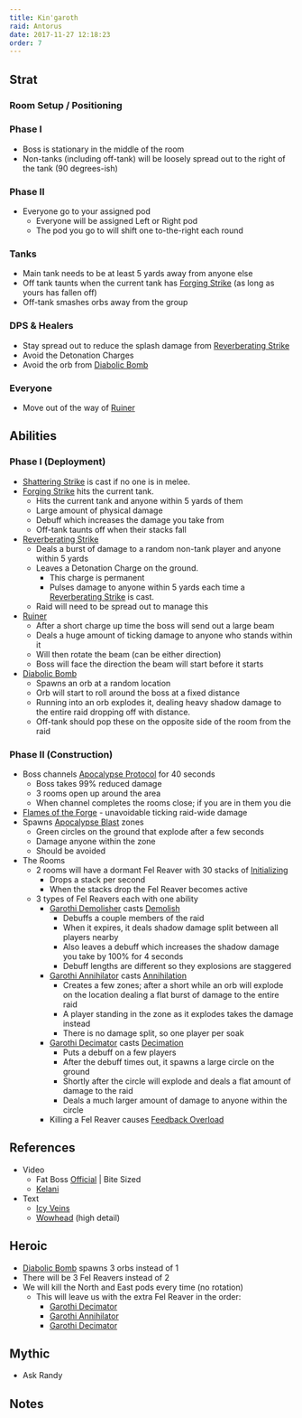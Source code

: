 ```yaml
---
title: Kin'garoth
raid: Antorus
date: 2017-11-27 12:18:23
order: 7
---
```


## Strat
### Room Setup / Positioning
### Phase I
- Boss is stationary in the middle of the room
- Non-tanks (including off-tank) will be loosely spread out to the right of the tank (90 degrees-ish) 

### Phase II
- Everyone go to your assigned pod
  - Everyone will be assigned Left or Right pod
  - The pod you go to will shift one to-the-right each round

### Tanks
- Main tank needs to be at least 5 yards away from anyone else
- Off tank taunts when the current tank has [Forging Strike](http://www.wowhead.com/spell=254919) (as long as yours has fallen off)
- Off-tank smashes orbs away from the group

### DPS & Healers
- Stay spread out to reduce the splash damage from [Reverberating Strike](http://www.wowhead.com/spell=254926) 
- Avoid the Detonation Charges
- Avoid the orb from [Diabolic Bomb](http://www.wowhead.com/spell=246779)

### Everyone
- Move out of the way of [Ruiner](http://www.wowhead.com/spell=246840)

## Abilities
### Phase I (Deployment)
  - [Shattering Strike](http://www.wowhead.com/spell=248375) is cast if no one is in melee.
  - [Forging Strike](http://www.wowhead.com/spell=254919) hits the current tank.
    - Hits the current tank and anyone within 5 yards of them
    - Large amount of physical damage
    - Debuff which increases the damage you take from
    - Off-tank taunts off when their stacks fall
  - [Reverberating Strike](http://www.wowhead.com/spell=254926) 
    - Deals a burst of damage to a random non-tank player and anyone within 5 yards
    - Leaves a Detonation Charge on the ground.
      - This charge is permanent
      - Pulses damage to anyone within 5 yards each time a [Reverberating Strike](http://www.wowhead.com/spell=254926) is cast.
    - Raid will need to be spread out to manage this
  - [Ruiner](http://www.wowhead.com/spell=246840)
    - After a short charge up time the boss will send out a large beam
    - Deals a huge amount of ticking damage to anyone who stands within it 
    - Will then rotate the beam (can be either direction)
    - Boss will face the direction the beam will start before it starts
  - [Diabolic Bomb](http://www.wowhead.com/spell=246779)
    - Spawns an orb at a random location
    - Orb will start to roll around the boss at a fixed distance
    - Running into an orb explodes it, dealing heavy shadow damage to the entire raid dropping off with distance.
    - Off-tank should pop these on the opposite side of the room from the raid

### Phase II (Construction)
- Boss channels [Apocalypse Protocol](http://www.wowhead.com/spell=246516) for 40 seconds
  - Boss takes 99% reduced damage
  - 3 rooms open up around the area
  - When channel completes the rooms close; if you are in them you die
- [Flames of the Forge](http://www.wowhead.com/spell=246646) - unavoidable ticking raid-wide damage
- Spawns [Apocalypse Blast](http://www.wowhead.com/spell=246634) zones
  - Green circles on the ground that explode after a few seconds
  - Damage anyone within the zone
  - Should be avoided  
- The Rooms
  - 2 rooms will have a dormant Fel Reaver with 30 stacks of [Initializing](http://www.wowhead.com/spell=246504)
    - Drops a stack per second
    - When the stacks drop the Fel Reaver becomes active
  - 3 types of Fel Reavers each with one ability
    - [Garothi Demolisher](http://www.wowhead.com/npc=127235) casts [Demolish](http://www.wowhead.com/spell=246706)
      - Debuffs a couple members of the raid
      - When it expires, it deals shadow damage split between all players nearby
      - Also leaves a debuff which increases the shadow damage you take by 100% for 4 seconds
      - Debuff lengths are different so they explosions are staggered
    - [Garothi Annihilator](http://www.wowhead.com/npc=127230) casts [Annihilation](http://www.wowhead.com/spell=246664)
      - Creates a few zones; after a short while an orb will explode on the location dealing a flat burst of damage to the entire raid
      - A player standing in the zone as it explodes takes the damage instead
      - There is no damage split, so one player per soak
    - [Garothi Decimator](http://www.wowhead.com/npc=127231) casts [Decimation](http://www.wowhead.com/spell=246686)
      - Puts a debuff on a few players
      - After the debuff times out, it spawns a large circle on the ground
      - Shortly after the circle will explode and deals a flat amount of damage to the raid
      - Deals a much larger amount of damage to anyone within the circle
    - Killing a Fel Reaver causes [Feedback Overload](http://www.wowhead.com/spell=258643)
    
## References

- Video
  - Fat Boss [Official](https://youtu.be/lrI0Eo3q6mc) | Bite Sized
  - [Kelani](https://youtu.be/zUiXB5s-ZLU)
- Text
  - [Icy Veins](https://www.icy-veins.com/wow/kin-garoth-guide-for-antorus-the-burning-throne)
  - [Wowhead](http://www.wowhead.com/kingaroth-antorus-the-burning-throne-raid-strategy-guide) (high detail)


## Heroic
- [Diabolic Bomb](http://www.wowhead.com/spell=246779) spawns 3 orbs instead of 1
- There will be 3 Fel Reavers instead of 2
- We will kill the North and East pods every time (no rotation)
  - This will leave us with the extra Fel Reaver in the order:
    - [Garothi Decimator](http://www.wowhead.com/npc=127231) 
    - [Garothi Annihilator](http://www.wowhead.com/npc=127230)
    - [Garothi Decimator](http://www.wowhead.com/npc=127231)

## Mythic
- Ask Randy

## Notes